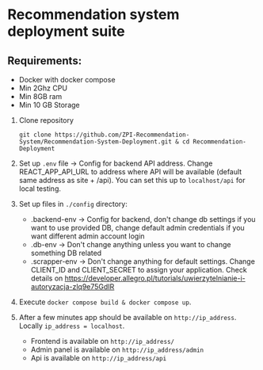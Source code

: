 # Recommendation system deployment suite

## Requirements:
- Docker with docker compose
- Min 2Ghz CPU
- Min 8GB ram
- Min 10 GB Storage


1. Clone repository

   `git clone https://github.com/ZPI-Recommendation-System/Recommendation-System-Deployment.git & cd Recommendation-Deployment`


2. Set up `.env` file -> Config for backend API address. Change REACT_APP_API_URL to address where API will be available (default same address as site + /api). You can set this up to `localhost/api` for local testing.


3. Set up files in `./config` directory:
    - .backend-env -> Config for backend, don't change db settings if you want to use provided DB, change default admin credentials if you want different admin account login
    - .db-env -> Don't change anything unless you want to change something DB related
    - .scrapper-env -> Don't change anything for default settings. Change CLIENT_ID and CLIENT_SECRET to assign your application. Check details on https://developer.allegro.pl/tutorials/uwierzytelnianie-i-autoryzacja-zlq9e75GdIR


4. Execute `docker compose build & docker compose up`.


5. After a few minutes app should be available on `http://ip_address`. Locally `ip_address = localhost`.
    - Frontend is available on `http://ip_address/`
    - Admin panel is available on `http://ip_address/admin`
    - Api is available on `http://ip_address/api`
